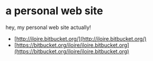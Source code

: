 # a personal web site

hey, my personal web site actually!

* [http://iloire.bitbucket.org/](http://iloire.bitbucket.org/)
* [https://bitbucket.org/iloire/iloire.bitbucket.org](https://bitbucket.org/iloire/iloire.bitbucket.org)